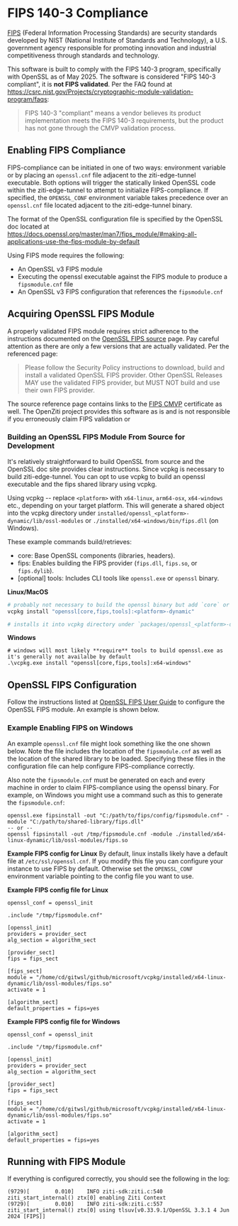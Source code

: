 # FIPS 140-3 Compliance

[FIPS](https://www.nist.gov/itl/fips-general-information) (Federal Information Processing Standards) are security
standards developed by NIST (National Institute of Standards and Technology), a U.S. government agency responsible for
promoting innovation and industrial competitiveness through standards and technology.

This software is built to comply with the FIPS 140-3 program, specifically with OpenSSL as of May 2025. The software is
considered "FIPS 140-3 compliant", it is **not FIPS validated**. Per the FAQ found at
https://csrc.nist.gov/Projects/cryptographic-module-validation-program/faqs:

> FIPS 140-3 "compliant" means a vendor believes its product implementation meets the FIPS 140-3 requirements,
> but the product has not gone through the CMVP validation process.

## Enabling FIPS Compliance

FIPS-compliance can be initiated in one of two ways: environment variable or by placing an `openssl.cnf` file adjacent to
the ziti-edge-tunnel executable. Both options will trigger the statically linked OpenSSL code within the ziti-edge-tunnel
to attempt to initialize FIPS-compliance. If specified, the `OPENSSL_CONF` environment variable takes precedence over
an `openssl.cnf` file located adjacent to the ziti-edge-tunnel binary.

The format of the OpenSSL configuration file is specified by the OpenSSL doc located at
https://docs.openssl.org/master/man7/fips_module/#making-all-applications-use-the-fips-module-by-default

Using FIPS mode requires the following:

- An OpenSSL v3 FIPS module
- Executing the openssl executable against the FIPS module to produce a `fipsmodule.cnf` file
- An OpenSSL v3 FIPS configuration that references the `fipsmodule.cnf`

## Acquiring OpenSSL FIPS Module

A properly validated FIPS module requires strict adherence to the instructions documented on the 
[OpenSSL FIPS source](https://openssl-library.org/source/) page. Pay careful attention as there are only a few versions
that are actually validated. Per the referenced page:

> Please follow the Security Policy instructions to download, build and install a validated OpenSSL FIPS provider.
> Other OpenSSL Releases MAY use the validated FIPS provider, but MUST NOT build and use their own FIPS provider.

The source reference page contains links to the 
[FIPS CMVP](https://csrc.nist.gov/Projects/Cryptographic-Module-Validation-Program) certificate as well. The OpenZiti 
project provides this software as is and is not responsible if you erroneously claim FIPS validation or  

### Building an OpenSSL FIPS Module From Source for Development

It's relatively straightforward to build OpenSSL from source and the OpenSSL doc site provides clear instructions.
Since vcpkg is necessary to build ziti-edge-tunnel. You can opt to use vcpkg to build an openssl executable and the fips
shared library using vcpkg.

Using vcpkg -- replace `<platform>` with `x64-linux`, `arm64-osx`, `x64-windows` etc., depending on your target
platform. This will generate a shared object into the vcpkg directory under 
`installed/openssl_<platform>-dynamic/lib/ossl-modules` or `./installed/x64-windows/bin/fips.dll` (on Windows).

These example commands build/retrieves:
* core: Base OpenSSL components (libraries, headers).
* fips: Enables building the FIPS provider (`fips.dll`, `fips.so`, or `fips.dylib`).
* [optional] tools: Includes CLI tools like `openssl.exe` or `openssl` binary.

**Linux/MacOS**
```sh
# probably not necessary to build the openssl binary but add `core` or `tools` as needed 
vcpkg install "openssl[core,fips,tools]:<platform>-dynamic"

# installs it into vcpkg directory under `packages/openssl_<platform>-dynamic/lib/ossl-modules`. 
```

**Windows**
```
# windows will most likely **require** tools to build openssl.exe as it's generally not availalbe by default
.\vcpkg.exe install "openssl[core,fips,tools]:x64-windows"
```

## OpenSSL FIPS Configuration

Follow the instructions listed at [OpenSSL FIPS User Guide](https://docs.openssl.org/master/man7/fips_module) 
to configure the OpenSSL FIPS module. An example is shown below.


### Example Enabling FIPS on Windows

An example `openssl.cnf` file might look something like the one shown below. Note the file includes the location of the
`fipsmodule.cnf` as well as the location of the shared library to be loaded. Specifying these files in the configuration
file can help configure FIPS-compliance correctly.

Also note the `fipsmodule.cnf` must be generated on each and every machine in order to claim FIPS-compliance using
the openssl binary. For example, on Windows you might use a command such as this to generate the `fipsmodule.cnf`:

```text
openssl.exe fipsinstall -out "C:/path/to/fips/config/fipsmodule.cnf" -module "C:/path/to/shared-library/fips.dll"
-- or -- 
openssl fipsinstall -out /tmp/fipsmodule.cnf -module ./installed/x64-linux-dynamic/lib/ossl-modules/fips.so
```

**Example FIPS config for Linux**
By default, linux installs likely have a default file at `/etc/ssl/openssl.cnf`. If you modify this file you can configure
your instance to use FIPS by default. Otherwise set the `OPENSSL_CONF` environment variable pointing to the config file
you want to use.

**Example FIPS config file for Linux**
```text
openssl_conf = openssl_init

.include "/tmp/fipsmodule.cnf"

[openssl_init]
providers = provider_sect
alg_section = algorithm_sect

[provider_sect]
fips = fips_sect

[fips_sect]
module = "/home/cd/gitwsl/github/microsoft/vcpkg/installed/x64-linux-dynamic/lib/ossl-modules/fips.so"
activate = 1

[algorithm_sect]
default_properties = fips=yes
```


**Example FIPS config file for Windows**
```text
openssl_conf = openssl_init

.include "/tmp/fipsmodule.cnf"

[openssl_init]
providers = provider_sect
alg_section = algorithm_sect

[provider_sect]
fips = fips_sect

[fips_sect]
module = "/home/cd/gitwsl/github/microsoft/vcpkg/installed/x64-linux-dynamic/lib/ossl-modules/fips.so"
activate = 1

[algorithm_sect]
default_properties = fips=yes
```

## Running with FIPS Module

If everything is configured correctly, you should see the following in the log:

```
(9729)[        0.010]    INFO ziti-sdk:ziti.c:540 ziti_start_internal() ztx[0] enabling Ziti Context
(9729)[        0.010]    INFO ziti-sdk:ziti.c:557 ziti_start_internal() ztx[0] using tlsuv[v0.33.9.1/OpenSSL 3.3.1 4 Jun 2024 [FIPS]]
```
